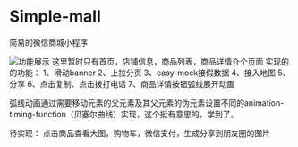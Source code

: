 # Simple-mall
简易的微信商城小程序

![功能展示](https://github.com/xiaohudie/Simple-mall/blob/master/wechat/pages/images/all.gif)
这里暂时只有首页，店铺信息，商品列表，商品详情介个页面
实现的的功能：
1、滑动banner
2、上拉分页
3、easy-mock接假数据
4、接入地图
5、分享
6、点击复制、点击拨打电话
7、商品详情按钮弧线展开动画



弧线动画通过需要移动元素的父元素及其父元素的伪元素设置不同的animation-timing-function（贝塞尔曲线）实现，这个挺有意思的，学到了。

待实现：
点击商品查看大图，购物车，微信支付，生成分享到朋友圈的图片
